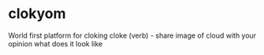 # clokyom
World first platform for cloking
cloke (verb) - share image of cloud with your opinion what does it look like
